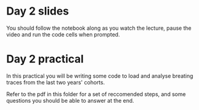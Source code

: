 # Day 2 slides

You should follow the notebook along as you watch the lecture, pause the video and run the code cells when prompted.

# Day 2 practical

In this practical you will be writing some code to load and analyse breating traces from the last two years' cohorts.

Refer to the pdf in this folder for a set of reccomended steps, and some questions you should be able to answer at the end.